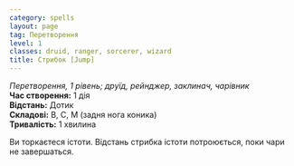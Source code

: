 ```yaml
---
category: spells
layout: page
tag: Перетворення
level: 1
classes: druid, ranger, sorcerer, wizard
title: Стрибок [Jump]
---
```


_Перетворення, 1 рівень; друїд, рейнджер, заклинач, чарівник_    
**Час створення:** 1 дія    
**Відстань:** Дотик    
**Складові:** В, С, М (задня нога коника)    
**Тривалість:** 1 хвилина    

Ви торкаєтеся істоти. Відстань стрибка істоти потроюється, поки чари не завершаться.

